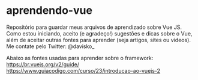# aprendendo-vue
Repositório para guardar meus arquivos de aprendizado sobre Vue JS.
Como estou iniciando, aceito (e agradeço!) sugestões e dicas sobre o Vue, além de aceitar outras fontes para aprender (seja artigos, sites ou vídeos).
Me contate pelo Twitter: @davisko_


Abaixo as fontes usadas para aprender sobre o framework:
https://br.vuejs.org/v2/guide/
https://www.guiacodigo.com/curso/23/introducao-ao-vuejs-2
